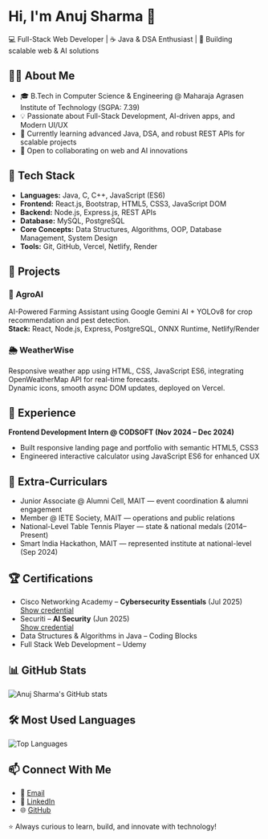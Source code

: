 # Hi, I'm Anuj Sharma 👋

💻 Full-Stack Web Developer | ☕ Java & DSA Enthusiast | 🚀 Building scalable web & AI solutions

## 🧑‍🎓 About Me

- 🎓 B.Tech in Computer Science & Engineering @ Maharaja Agrasen Institute of Technology (SGPA: 7.39)  
- 💡 Passionate about Full-Stack Development, AI-driven apps, and Modern UI/UX  
- 🌱 Currently learning advanced Java, DSA, and robust REST APIs for scalable projects  
- 🤝 Open to collaborating on web and AI innovations

## 🔧 Tech Stack

- **Languages:** Java, C, C++, JavaScript (ES6)
- **Frontend:** React.js, Bootstrap, HTML5, CSS3, JavaScript DOM
- **Backend:** Node.js, Express.js, REST APIs
- **Database:** MySQL, PostgreSQL
- **Core Concepts:** Data Structures, Algorithms, OOP, Database Management, System Design
- **Tools:** Git, GitHub, Vercel, Netlify, Render

## 🚀 Projects

### 🌾 AgroAI

AI-Powered Farming Assistant using Google Gemini AI + YOLOv8 for crop recommendation and pest detection.  
**Stack:** React, Node.js, Express, PostgreSQL, ONNX Runtime, Netlify/Render

### 🌦 WeatherWise

Responsive weather app using HTML, CSS, JavaScript ES6, integrating OpenWeatherMap API for real-time forecasts.  
Dynamic icons, smooth async DOM updates, deployed on Vercel.

## 💼 Experience

**Frontend Development Intern @ CODSOFT (Nov 2024 – Dec 2024)**  
- Built responsive landing page and portfolio with semantic HTML5, CSS3  
- Engineered interactive calculator using JavaScript ES6 for enhanced UX

## 🌟 Extra-Curriculars

- Junior Associate @ Alumni Cell, MAIT — event coordination & alumni engagement  
- Member @ IETE Society, MAIT — operations and public relations  
- National-Level Table Tennis Player — state & national medals (2014–Present)  
- Smart India Hackathon, MAIT — represented institute at national-level (Sep 2024)

## 🏆 Certifications

- Cisco Networking Academy – **Cybersecurity Essentials** (Jul 2025)  
  [Show credential](https://drive.google.com/file/d/1oeM96D8ec4gho1lqSXf39T0m1CJ0Gqpv/view?usp=sharing)
- Securiti – **AI Security** (Jun 2025)  
  [Show credential](https://education.securiti.ai/verification/139048790-1390485FF-132E06A38/)
- Data Structures & Algorithms in Java – Coding Blocks  
- Full Stack Web Development – Udemy  

## 📊 GitHub Stats

![Anuj Sharma's GitHub stats](https://github-readme-stats.vercel.app/api?username=anujjj09&show_icons=true&theme=radical)

## 🛠️ Most Used Languages

![Top Languages](https://github-readme-stats.vercel.app/api/top-langs/?username=anujjj09&layout=compact&theme=radical)

## 📫 Connect With Me

- 📧 [Email](mailto:anujjsharma09@gmail.com)
- 💼 [LinkedIn](https://www.linkedin.com/in/anujjsharma/)
- 🌐 [GitHub](https://github.com/anujjj09)

⭐️ Always curious to learn, build, and innovate with technology!
